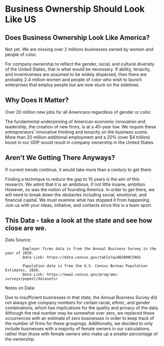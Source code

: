 # Business Ownership Should Look Like US

## Does Business Ownership Look Like America?

Not yet. We are missing over 2 millions businesses owned by women and people of color.

For company ownership to reflect the gender, racial, and cultural diversity of the United States, that is what would be necessary. If ability, tenacity, and inventiveness are assumed to be widely dispersed, then there are probably 2.4 million women and people of color who wish to launch enterprises that employ people but are now stuck on the sidelines.

## Why Does It Matter?

Over 20 million new jobs for all Americans regardless of gender or color.

The fundamental underpinning of American economic innovation and leadership, the creation of new firms, is at a 40-year low. We require these entrepreneurs' innovative thinking and tenacity on the business scene. More than 20 million additional employment and a 20% (over $4 trillion) boost in our GDP would result in company ownership in the United States.

## Aren't We Getting There Anyways?

If current trends continue, it would take more than a century to get there.

Finding a technique to reduce the gap to 10 years is the aim of this research. We admit that it is an ambitious, if not little insane, ambition. However, so was the notion of founding America. In order to get there, we will need to break down the obstacles including social, emotional, and financial capital. We must examine what has stopped it from happening. Join us with your ideas, initiative, and contacts since this is a team sport.

## This Data - take a look at the state and see how close are we. 

Data Source: 
            
            Employer firms data is from the Annual Business Survey in the year of 2020. 
            Data Link: https://data.census.gov/table?q=AB2000CSA01
            
            Population data is from the U.S. Census Bureau Population Estimates, 2020. 
            Data Link: https://www2.census.gov/programs-surveys/popest/datasets/

Notes on Data: 

Due to insufficient businesses in that state, the Annual Business Survey did not always give company numbers for certain racial, ethnic, and gender combinations, which has implications for the quality and privacy of the data. Although the real number may be somewhat over zero, we replaced these occurrences with an estimate of zero businesses in order to keep track of the number of firms for these groupings. Additionally, we decided to only include businesses with a majority of female owners in our calculations, rather than those with female owners who make up a smaller percentage of the ownership.
